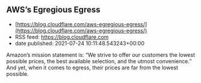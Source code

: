 ## AWS’s Egregious Egress
 - [https://blog.cloudflare.com/aws-egregious-egress/](https://blog.cloudflare.com/aws-egregious-egress/)
 - RSS feed: https://blog.cloudflare.com
 - date published: 2021-07-24 10:11:48.543243+00:00

Amazon’s mission statement is: “We strive to offer our customers the lowest possible prices, the best available selection, and the utmost convenience.” And yet, when it comes to egress, their prices are far from the lowest possible.

